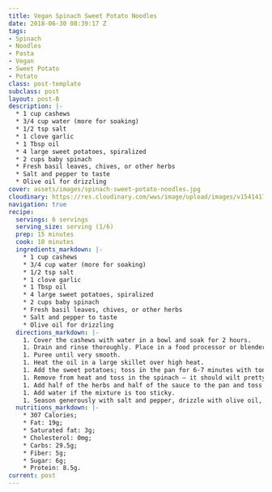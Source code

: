 ```yaml
---
title: Vegan Spinach Sweet Potato Noodles
date: 2018-06-30 08:39:17 Z
tags:
- Spinach
- Noodles
- Pasta
- Vegan
- Sweet Potato
- Potato
class: post-template
subclass: post
layout: post-B
description: |-
  * 1 cup cashews
  * 3/4 cup water (more for soaking)
  * 1/2 tsp salt
  * 1 clove garlic
  * 1 Tbsp oil
  * 4 large sweet potatoes, spiralized
  * 2 cups baby spinach
  * Fresh basil leaves, chives, or other herbs
  * Salt and pepper to taste
  * Olive oil for drizzling
cover: assets/images/spinach-sweet-potato-noodles.jpg
cloudinary: https://res.cloudinary.com/wws/image/upload/images/v1541417896/spinach-sweet-potato-noodles.jpg
navigation: true
recipe:
  servings: 6 servings
  serving_size: serving (1/6)
  prep: 15 minutes
  cook: 10 minutes
  ingredients_markdown: |-
    * 1 cup cashews
    * 3/4 cup water (more for soaking)
    * 1/2 tsp salt
    * 1 clove garlic
    * 1 Tbsp oil
    * 4 large sweet potatoes, spiralized
    * 2 cups baby spinach
    * Fresh basil leaves, chives, or other herbs
    * Salt and pepper to taste
    * Olive oil for drizzling
  directions_markdown: |-
    1. Cover the cashews with water in a bowl and soak for 2 hours.
    1. Drain and rinse thoroughly. Place in a food processor or blender and add the 3/4 cup water, salt, and garlic.
    1. Puree until very smooth.
    1. Heat the oil in a large skillet over high heat.
    1. Add the sweet potatoes; toss in the pan for 6-7 minutes with tongs until tender-crisp.
    1. Remove from heat and toss in the spinach – it should wilt pretty quickly.
    1. Add half of the herbs and half of the sauce to the pan and toss to combine.
    1. Add water if the mixture is too sticky.
    1. Season generously with salt and pepper, drizzle with olive oil, and top with the remaining fresh herbs.
  nutritions_markdown: |-
    * 307 Calories;
    * Fat: 19g;
    * Saturated fat: 3g;
    * Cholesterol: 0mg;
    * Carbs: 29.5g;
    * Fiber: 5g;
    * Sugar: 6g;
    * Protein: 8.5g.
current: post
---
```


